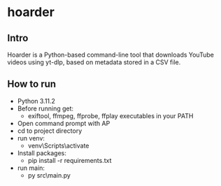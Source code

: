 # hoarder
## Intro
Hoarder is a Python-based command-line tool that downloads YouTube videos using yt-dlp, based on metadata stored in a CSV file.
## How to run
- Python 3.11.2
- Before running get:
  - exiftool, ffmpeg, ffprobe, ffplay executables in your PATH
- Open command prompt with AP
- cd to project directory
- run venv:
  - venv\Scripts\activate
- Install packages:
  - pip install -r requirements.txt
- run main:
  - py src\main.py
